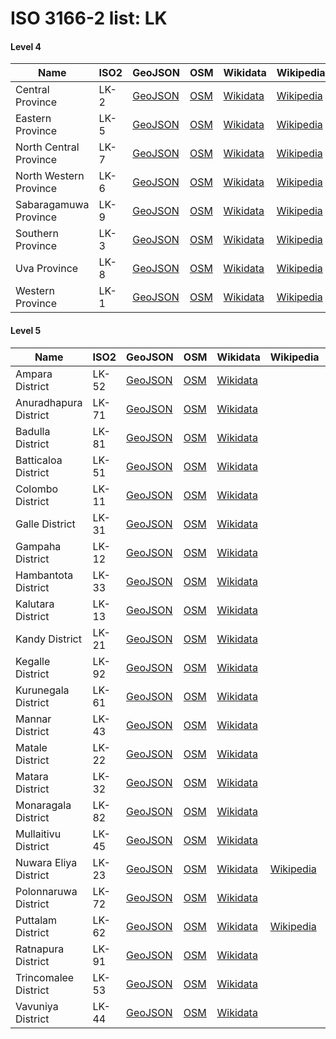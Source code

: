 # ISO 3166-2 list: LK


#### Level 4
Name | ISO2 | GeoJSON | OSM | Wikidata | Wikipedia | population 
--- | --- | --- | --- | --- | --- | --: 
Central Province | LK-2 | [GeoJSON](../../geojson/high/iso2/LK/LK-2.geojson) | [OSM](https://www.openstreetmap.org/relation/4630835) | [Wikidata](https://www.wikidata.org/wiki/Q190716) | [Wikipedia](http://en.wikipedia.org/wiki/en%3ACentral%20Province%2C%20Sri%20Lanka) | 
Eastern Province | LK-5 | [GeoJSON](../../geojson/high/iso2/LK/LK-5.geojson) | [OSM](https://www.openstreetmap.org/relation/4630810) | [Wikidata](https://www.wikidata.org/wiki/Q1046126) | [Wikipedia](http://en.wikipedia.org/wiki/en%3AEastern%20Province%2C%20Sri%20Lanka) | 
North Central Province | LK-7 | [GeoJSON](../../geojson/high/iso2/LK/LK-7.geojson) | [OSM](https://www.openstreetmap.org/relation/4630836) | [Wikidata](https://www.wikidata.org/wiki/Q1057124) | [Wikipedia](http://en.wikipedia.org/wiki/en%3ANorth%20Central%20Province%2C%20Sri%20Lanka) | 
North Western Province | LK-6 | [GeoJSON](../../geojson/high/iso2/LK/LK-6.geojson) | [OSM](https://www.openstreetmap.org/relation/4630837) | [Wikidata](https://www.wikidata.org/wiki/Q876339) | [Wikipedia](http://en.wikipedia.org/wiki/en%3ANorth%20Western%20Province%2C%20Sri%20Lanka) | 
Sabaragamuwa Province | LK-9 | [GeoJSON](../../geojson/high/iso2/LK/LK-9.geojson) | [OSM](https://www.openstreetmap.org/relation/4630838) | [Wikidata](https://www.wikidata.org/wiki/Q853272) | [Wikipedia](http://en.wikipedia.org/wiki/en%3ASabaragamuwa%20Province) | 
Southern Province | LK-3 | [GeoJSON](../../geojson/high/iso2/LK/LK-3.geojson) | [OSM](https://www.openstreetmap.org/relation/4630839) | [Wikidata](https://www.wikidata.org/wiki/Q876308) | [Wikipedia](http://en.wikipedia.org/wiki/en%3ASouthern%20Province%2C%20Sri%20Lanka) | 
Uva Province | LK-8 | [GeoJSON](../../geojson/high/iso2/LK/LK-8.geojson) | [OSM](https://www.openstreetmap.org/relation/4630840) | [Wikidata](https://www.wikidata.org/wiki/Q876293) | [Wikipedia](http://en.wikipedia.org/wiki/en%3AUva%20Province) | 1,266,463
Western Province | LK-1 | [GeoJSON](../../geojson/high/iso2/LK/LK-1.geojson) | [OSM](https://www.openstreetmap.org/relation/4630841) | [Wikidata](https://www.wikidata.org/wiki/Q856686) | [Wikipedia](http://en.wikipedia.org/wiki/en%3AWestern%20Province%2C%20Sri%20Lanka) | 


#### Level 5
Name | ISO2 | GeoJSON | OSM | Wikidata | Wikipedia | population 
--- | --- | --- | --- | --- | --- | --: 
Ampara District | LK-52 | [GeoJSON](../../geojson/high/iso2/LK/LK-52.geojson) | [OSM](https://www.openstreetmap.org/relation/5351718) | [Wikidata](https://www.wikidata.org/wiki/Q474395) |  | 
Anuradhapura District | LK-71 | [GeoJSON](../../geojson/high/iso2/LK/LK-71.geojson) | [OSM](https://www.openstreetmap.org/relation/5351719) | [Wikidata](https://www.wikidata.org/wiki/Q612614) |  | 860,575
Badulla District | LK-81 | [GeoJSON](../../geojson/high/iso2/LK/LK-81.geojson) | [OSM](https://www.openstreetmap.org/relation/5351720) | [Wikidata](https://www.wikidata.org/wiki/Q799713) |  | 
Batticaloa District | LK-51 | [GeoJSON](../../geojson/high/iso2/LK/LK-51.geojson) | [OSM](https://www.openstreetmap.org/relation/5351721) | [Wikidata](https://www.wikidata.org/wiki/Q810960) |  | 
Colombo District | LK-11 | [GeoJSON](../../geojson/high/iso2/LK/LK-11.geojson) | [OSM](https://www.openstreetmap.org/relation/5351774) | [Wikidata](https://www.wikidata.org/wiki/Q606287) |  | 
Galle District | LK-31 | [GeoJSON](../../geojson/high/iso2/LK/LK-31.geojson) | [OSM](https://www.openstreetmap.org/relation/5337914) | [Wikidata](https://www.wikidata.org/wiki/Q647649) |  | 1,058,771
Gampaha District | LK-12 | [GeoJSON](../../geojson/high/iso2/LK/LK-12.geojson) | [OSM](https://www.openstreetmap.org/relation/5351775) | [Wikidata](https://www.wikidata.org/wiki/Q206344) |  | 
Hambantota District | LK-33 | [GeoJSON](../../geojson/high/iso2/LK/LK-33.geojson) | [OSM](https://www.openstreetmap.org/relation/5337945) | [Wikidata](https://www.wikidata.org/wiki/Q723006) |  | 
Kalutara District | LK-13 | [GeoJSON](../../geojson/high/iso2/LK/LK-13.geojson) | [OSM](https://www.openstreetmap.org/relation/5351776) | [Wikidata](https://www.wikidata.org/wiki/Q728935) |  | 
Kandy District | LK-21 | [GeoJSON](../../geojson/high/iso2/LK/LK-21.geojson) | [OSM](https://www.openstreetmap.org/relation/5351794) | [Wikidata](https://www.wikidata.org/wiki/Q723002) |  | 
Kegalle District | LK-92 | [GeoJSON](../../geojson/high/iso2/LK/LK-92.geojson) | [OSM](https://www.openstreetmap.org/relation/5351777) | [Wikidata](https://www.wikidata.org/wiki/Q1737803) |  | 
Kurunegala District | LK-61 | [GeoJSON](../../geojson/high/iso2/LK/LK-61.geojson) | [OSM](https://www.openstreetmap.org/relation/5351778) | [Wikidata](https://www.wikidata.org/wiki/Q745073) |  | 
Mannar District | LK-43 | [GeoJSON](../../geojson/high/iso2/LK/LK-43.geojson) | [OSM](https://www.openstreetmap.org/relation/3237347) | [Wikidata](https://www.wikidata.org/wiki/Q178003) |  | 
Matale District | LK-22 | [GeoJSON](../../geojson/high/iso2/LK/LK-22.geojson) | [OSM](https://www.openstreetmap.org/relation/5351795) | [Wikidata](https://www.wikidata.org/wiki/Q787421) |  | 
Matara District | LK-32 | [GeoJSON](../../geojson/high/iso2/LK/LK-32.geojson) | [OSM](https://www.openstreetmap.org/relation/5337946) | [Wikidata](https://www.wikidata.org/wiki/Q1281285) |  | 
Monaragala District | LK-82 | [GeoJSON](../../geojson/high/iso2/LK/LK-82.geojson) | [OSM](https://www.openstreetmap.org/relation/5351722) | [Wikidata](https://www.wikidata.org/wiki/Q923420) |  | 
Mullaitivu District | LK-45 | [GeoJSON](../../geojson/high/iso2/LK/LK-45.geojson) | [OSM](https://www.openstreetmap.org/relation/3237348) | [Wikidata](https://www.wikidata.org/wiki/Q1587508) |  | 
Nuwara Eliya District | LK-23 | [GeoJSON](../../geojson/high/iso2/LK/LK-23.geojson) | [OSM](https://www.openstreetmap.org/relation/5351796) | [Wikidata](https://www.wikidata.org/wiki/Q1583950) | [Wikipedia](http://en.wikipedia.org/wiki/en%3ANuwara%20Eliya%20District) | 
Polonnaruwa District | LK-72 | [GeoJSON](../../geojson/high/iso2/LK/LK-72.geojson) | [OSM](https://www.openstreetmap.org/relation/5351723) | [Wikidata](https://www.wikidata.org/wiki/Q931057) |  | 
Puttalam District | LK-62 | [GeoJSON](../../geojson/high/iso2/LK/LK-62.geojson) | [OSM](https://www.openstreetmap.org/relation/5351779) | [Wikidata](https://www.wikidata.org/wiki/Q1665318) | [Wikipedia](http://en.wikipedia.org/wiki/si%3A%E0%B6%B4%E0%B7%94%E0%B6%AD%E0%B7%8A%E0%B6%AD%E0%B6%BD%E0%B6%B8%20%E0%B6%B4%E0%B6%BB%E0%B7%92%E0%B6%B4%E0%B7%8F%E0%B6%BD%E0%B6%B1%20%E0%B6%AF%E0%B7%92%E0%B7%83%E0%B7%8A%E0%B6%AD%E0%B7%8A%E2%80%8D%E0%B6%BB%E0%B7%92%E0%B6%9A%E0%B7%8A%E0%B6%9A%E0%B6%BA) | 760,778
Ratnapura District | LK-91 | [GeoJSON](../../geojson/high/iso2/LK/LK-91.geojson) | [OSM](https://www.openstreetmap.org/relation/5351780) | [Wikidata](https://www.wikidata.org/wiki/Q1587175) |  | 
Trincomalee District | LK-53 | [GeoJSON](../../geojson/high/iso2/LK/LK-53.geojson) | [OSM](https://www.openstreetmap.org/relation/5620836) | [Wikidata](https://www.wikidata.org/wiki/Q1493318) |  | 
Vavuniya District | LK-44 | [GeoJSON](../../geojson/high/iso2/LK/LK-44.geojson) | [OSM](https://www.openstreetmap.org/relation/3237349) | [Wikidata](https://www.wikidata.org/wiki/Q527980) |  | 
